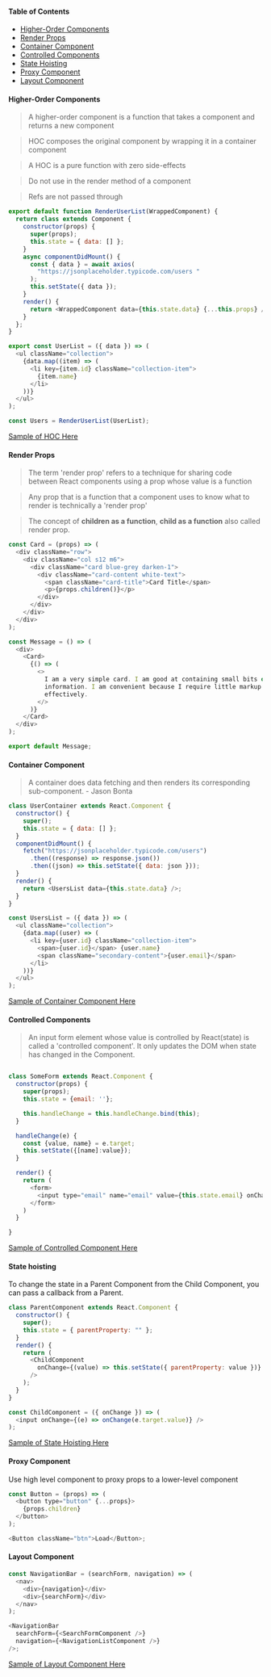 #### Table of Contents

- [Higher-Order Components](#higher-order-components)
- [Render Props](#render-props)
- [Container Component](#container-component)
- [Controlled Components](#controlled-components)
- [State Hoisting](#state-hoisting)
- [Proxy Component](#proxy-component)
- [Layout Component](#layout-component)

#### Higher-Order Components

> A higher-order component is a function that takes a component and returns a new component

> HOC composes the original component by wrapping it in a container component

> A HOC is a pure function with zero side-effects

> Do not use in the render method of a component

> Refs are not passed through

```javascript
export default function RenderUserList(WrappedComponent) {
  return class extends Component {
    constructor(props) {
      super(props);
      this.state = { data: [] };
    }
    async componentDidMount() {
      const { data } = await axios(
        "https://jsonplaceholder.typicode.com/users "
      );
      this.setState({ data });
    }
    render() {
      return <WrappedComponent data={this.state.data} {...this.props} />;
    }
  };
}

export const UserList = ({ data }) => (
  <ul className="collection">
    {data.map((item) => (
      <li key={item.id} className="collection-item">
        {item.name}
      </li>
    ))}
  </ul>
);
```

```javascript
const Users = RenderUserList(UserList);
```

[Sample of HOC Here](https://github.com/yacheckalin/react-tips/tree/master/react-patterns/hoc/RenderList.js)

#### Render Props

> The term 'render prop' refers to a technique for sharing code between React components using a prop whose value is a function

> Any prop that is a function that a component uses to know what to render is technically a 'render prop'

> The concept of <strong>children as a function</strong>, <strong>child as a function</strong> also called render prop.

```javascript
const Card = (props) => (
  <div className="row">
    <div className="col s12 m6">
      <div className="card blue-grey darken-1">
        <div className="card-content white-text">
          <span className="card-title">Card Title</span>
          <p>{props.children()}</p>
        </div>
      </div>
    </div>
  </div>
);

const Message = () => (
  <div>
    <Card>
      {() => (
        <>
          I am a very simple card. I am good at containing small bits of
          information. I am convenient because I require little markup to use
          effectively.
        </>
      )}
    </Card>
  </div>
);

export default Message;
```

#### Container Component

> A container does data fetching and then renders its corresponding sub-component. - Jason Bonta

```javascript
class UserContainer extends React.Component {
  constructor() {
    super();
    this.state = { data: [] };
  }
  componentDidMount() {
    fetch("https://jsonplaceholder.typicode.com/users")
      .then((response) => response.json())
      .then((json) => this.setState({ data: json }));
  }
  render() {
    return <UsersList data={this.state.data} />;
  }
}

const UsersList = ({ data }) => (
  <ul className="collection">
    {data.map((user) => (
      <li key={user.id} className="collection-item">
        <span>{user.id}</span> {user.name}
        <span className="secondary-content">{user.email}</span>
      </li>
    ))}
  </ul>
);
```

[Sample of Container Component Here](https://github.com/yacheckalin/react-tips/tree/master/react-patterns/container-component/UserContainer.js)

#### Controlled Components

> An input form element whose value is controlled by React(state) is called a 'controlled component'.
> It only updates the DOM when state has changed in the Component.

```javascript

class SomeForm extends React.Component {
  constructor(props) {
    super(props);
    this.state = {email: ''};

    this.handleChange = this.handleChange.bind(this);
  }

  handleChange(e) {
    const {value, name} = e.target;
    this.setState({[name]:value});
  }

  render() {
    return (
      <form>
        <input type="email" name="email" value={this.state.email} onChange={this.handleChange}>
      </form>
    )
  }

}

```

[Sample of Controlled Component Here](https://github.com/yacheckalin/react-tips/tree/master/react-patterns/controlled-component/SearchForm.js)

#### State hoisting

To change the state in a Parent Component from the Child Component, you can pass a callback from a Parent.

```javascript
class ParentComponent extends React.Component {
  constructor() {
    super();
    this.state = { parentProperty: "" };
  }
  render() {
    return (
      <ChildComponent
        onChange={(value) => this.setState({ parentProperty: value })}
      />
    );
  }
}

const ChildComponent = ({ onChange }) => (
  <input onChange={(e) => onChange(e.target.value)} />
);
```

[Sample of State Hoisting Here](https://github.com/yacheckalin/react-tips/tree/master/react-patterns/state-hoisting/Clicker.js)

#### Proxy Component

Use high level component to proxy props to a lower-level component

```javascript
const Button = (props) => (
  <button type="button" {...props}>
    {props.children}
  </button>
);

<Button className="btn">Load</Button>;
```

#### Layout Component

```javascript
const NavigationBar = (searchForm, navigation) => (
  <nav>
    <div>{navigation}</div>
    <div>{searchForm}</div>
  </nav>
);

<NavigationBar
  searchForm={<SearchFormComponent />}
  navigation={<NavigationListComponent />}
/>;
```

[Sample of Layout Component Here](https://github.com/yacheckalin/react-tips/tree/master/react-patterns/layout-component/NavigationLayout.js)
